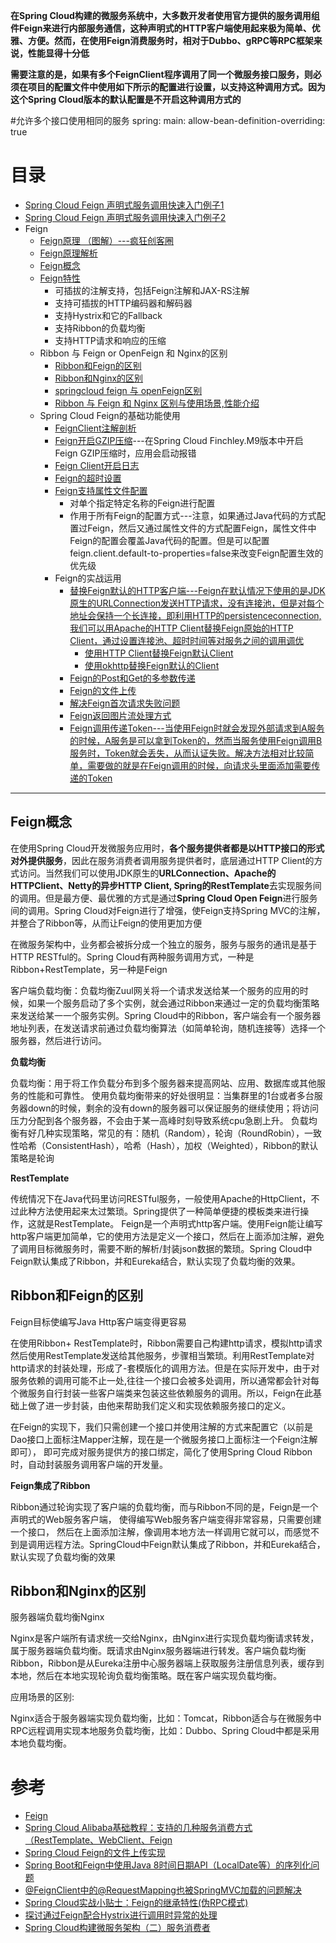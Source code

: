 
**在Spring Cloud构建的微服务系统中，大多数开发者使用官方提供的服务调用组件Feign来进行内部服务通信，这种声明式的HTTP客户端使用起来极为简单、优雅、方便。然而，在使用Feign消费服务时，相对于Dubbo、gRPC等RPC框架来说，性能显得十分低**

**需要注意的是，如果有多个FeignClient程序调用了同一个微服务接口服务，则必须在项目的配置文件中使用如下所示的配置进行设置，以支持这种调用方式。因为这个Spring Cloud版本的默认配置是不开启这种调用方式的**

#允许多个接口使用相同的服务
spring: 
  main:
    allow-bean-definition-overriding: true


# 目录
* [Spring Cloud Feign 声明式服务调用快速入门例子1](https://mrbird.cc/Spring-Cloud-Feign.html)
* [Spring Cloud Feign 声明式服务调用快速入门例子2](https://weread.qq.com/web/reader/71d32370716443e271df020k02e32f0021b02e74f10ece8)
* Feign
  * [Feign原理 （图解）---疯狂创客圈](https://www.cnblogs.com/crazymakercircle/p/11965726.html) 
  * [Feign原理解析](https://weread.qq.com/web/reader/71d32370716443e271df020k02e32f0021b02e74f10ece8)
  * [Feign概念](#Feign概念)
  * [Feign特性](https://weread.qq.com/web/reader/71d32370716443e271df020k02e32f0021b02e74f10ece8)
    * 可插拔的注解支持，包括Feign注解和JAX-RS注解
    * 支持可插拔的HTTP编码器和解码器
    * 支持Hystrix和它的Fallback
    * 支持Ribbon的负载均衡
    * 支持HTTP请求和响应的压缩  
  * Ribbon 与 Feign or OpenFeign 和 Nginx的区别
    * [Ribbon和Feign的区别](#Ribbon和Feign的区别)
    * [Ribbon和Nginx的区别](#Ribbon和Nginx的区别)
    * [springcloud feign 与 openFeign区别](https://www.jianshu.com/p/fc5de8218384)
    * [Ribbon 与 Feign 和 Nginx 区别与使用场景,性能介绍](https://blog.csdn.net/lchq1995/article/details/83340753)
  * Spring Cloud Feign的基础功能使用
    * [FeignClient注解剖析](https://weread.qq.com/web/reader/71d32370716443e271df020k33e3289021c33e75ff09694)
    * [Feign开启GZIP压缩](https://weread.qq.com/web/reader/71d32370716443e271df020k33e3289021c33e75ff09694)---在Spring Cloud Finchley.M9版本中开启Feign GZIP压缩时，应用会启动报错
    * [Feign Client开启日志](https://weread.qq.com/web/reader/71d32370716443e271df020k33e3289021c33e75ff09694)
    * [ Feign的超时设置](https://weread.qq.com/web/reader/71d32370716443e271df020k33e3289021c33e75ff09694)
    * [Feign支持属性文件配置](https://weread.qq.com/web/reader/71d32370716443e271df020k33e3289021c33e75ff09694)
      * 对单个指定特定名称的Feign进行配置
      * 作用于所有Feign的配置方式---注意，如果通过Java代码的方式配置过Feign，然后又通过属性文件的方式配置Feign，属性文件中Feign的配置会覆盖Java代码的配置。但是可以配置feign.client.default-to-properties=false来改变Feign配置生效的优先级
    * Feign的实战运用
      * [替换Feign默认的HTTP客户端---Feign在默认情况下使用的是JDK原生的URLConnection发送HTTP请求，没有连接池，但是对每个地址会保持一个长连接，即利用HTTP的persistenceconnection, 我们可以用Apache的HTTP Client替换Feign原始的HTTP Client，通过设置连接池、超时时间等对服务之间的调用调优](https://weread.qq.com/web/reader/71d32370716443e271df020k6ea321b021d6ea9ab1ba605) 
        * [使用HTTP Client替换Feign默认Client](https://weread.qq.com/web/reader/71d32370716443e271df020k6ea321b021d6ea9ab1ba605)
        * [使用okhttp替换Feign默认的Client](https://weread.qq.com/web/reader/71d32370716443e271df020k6ea321b021d6ea9ab1ba605) 
      * [Feign的Post和Get的多参数传递](https://weread.qq.com/web/reader/71d32370716443e271df020k6ea321b021d6ea9ab1ba605)
      * [Feign的文件上传](https://weread.qq.com/web/reader/71d32370716443e271df020k6ea321b021d6ea9ab1ba605)
      * [解决Feign首次请求失败问题](https://weread.qq.com/web/reader/71d32370716443e271df020k6ea321b021d6ea9ab1ba605)
      * [Feign返回图片流处理方式](https://weread.qq.com/web/reader/71d32370716443e271df020k6ea321b021d6ea9ab1ba605)
      * [Feign调用传递Token---当使用Feign时就会发现外部请求到A服务的时候，A服务是可以拿到Token的，然而当服务使用Feign调用B服务时，Token就会丢失，从而认证失败。解决方法相对比较简单，需要做的就是在Feign调用的时候，向请求头里面添加需要传递的Token](https://weread.qq.com/web/reader/71d32370716443e271df020k6ea321b021d6ea9ab1ba605)

---

## Feign概念

在使用Spring Cloud开发微服务应用时，**各个服务提供者都是以HTTP接口的形式对外提供服务**，因此在服务消费者调用服务提供者时，底层通过HTTP Client的方式访问。当然我们可以使用JDK原生的**URLConnection、Apache的HTTPClient、Netty的异步HTTP Client, Spring的RestTemplate**去实现服务间的调用。但是最方便、最优雅的方式是通过**Spring Cloud Open Feign**进行服务间的调用。Spring Cloud对Feign进行了增强，使Feign支持Spring MVC的注解，并整合了Ribbon等，从而让Feign的使用更加方便

在微服务架构中，业务都会被拆分成一个独立的服务，服务与服务的通讯是基于HTTP RESTful的。Spring Cloud有两种服务调用方式，一种是Ribbon+RestTemplate，另一种是Feign

客户端负载均衡：负载均衡Zuul网关将一个请求发送给某一个服务的应用的时候，如果一个服务启动了多个实例，就会通过Ribbon来通过一定的负载均衡策略来发送给某一一个服务实例。Spring Cloud中的Ribbon，客户端会有一个服务器地址列表，在发送请求前通过负载均衡算法（如简单轮询，随机连接等）选择一个服务器，然后进行访问。

**负载均衡**

负载均衡：用于将工作负载分布到多个服务器来提高网站、应用、数据库或其他服务的性能和可靠性。
使用负载均衡带来的好处很明显：当集群里的1台或者多台服务器down的时候，剩余的没有down的服务器可以保证服务的继续使用；将访问压力分配到各个服务器，不会由于某一高峰时刻导致系统cpu急剧上升。
负载均衡有好几种实现策略，常见的有：随机（Random），轮询（RoundRobin），一致性哈希（ConsistentHash），哈希（Hash），加权（Weighted），Ribbon的默认策略是轮询

**RestTemplate**

传统情况下在Java代码里访问RESTful服务，一般使用Apache的HttpClient，不过此种方法使用起来太过繁琐。Spring提供了一种简单便捷的模板类来进行操作，这就是RestTemplate。
Feign是一个声明式http客户端。使用Feign能让编写http客户端更加简单，它的使用方法是定义一个接口，然后在上面添加注解，避免了调用目标微服务时，需要不断的解析/封装json数据的繁琐。Spring Cloud中Feign默认集成了Ribbon，并和Eureka结合，默认实现了负载均衡的效果。


## Ribbon和Feign的区别

Feign目标使编写Java Http客户端变得更容易

在使用Ribbon+ RestTemplate时，Ribbon需要自己构建http请求，模拟http请求然后使用RestTemplate发送给其他服务，步骤相当繁琐。利用RestTemplate对http请求的封装处理，形成了-套模版化的调用方法。但是在实际开发中，由于对服务依赖的调用可能不止一处,往往一个接口会被多处调用，所以通常都会针对每个微服务自行封装一些客户端类来包装这些依赖服务的调用。所以，Feign在此基础上做了进一步封装，由他来帮助我们定义和实现依赖服务接口的定义。

在Feign的实现下，我们只需创建一个接口并使用注解的方式来配置它（以前是Dao接口上面标注Mapper注解，现在是一个微服务接口上面标注一个Feign注解即可）， 即可完成对服务提供方的接口绑定，简化了使用Spring Cloud Ribbon时，自动封装服务调用客户端的开发量。

**Feign集成了Ribbon**

Ribbon通过轮询实现了客户端的负载均衡，而与Ribbon不同的是，Feign是一个声明式的Web服务客户端， 使得编写Web服务客户端变得非常容易，只需要创建一个接口， 然后在上面添加注解，像调用本地方法一样调用它就可以，而感觉不到是调用远程方法。SpringCloud中Feign默认集成了Ribbon，并和Eureka结合，默认实现了负载均衡的效果

## Ribbon和Nginx的区别

服务器端负载均衡Nginx

Nginx是客户端所有请求统一交给Nginx，由Nginx进行实现负载均衡请求转发，属于服务器端负载均衡。既请求由Nginx服务器端进行转发。客户端负载均衡Ribbon，Ribbon是从Eureka注册中心服务器端上获取服务注册信息列表，缓存到本地，然后在本地实现轮询负载均衡策略。既在客户端实现负载均衡。

应用场景的区别:

Nginx适合于服务器端实现负载均衡，比如：Tomcat，Ribbon适合与在微服务中RPC远程调用实现本地服务负载均衡，比如：Dubbo、Spring Cloud中都是采用本地负载均衡。

# 参考
* [Feign](https://blog.csdn.net/u012734441/article/details/77662617)
* [Spring Cloud Alibaba基础教程：支持的几种服务消费方式（RestTemplate、WebClient、Feign](http://blog.didispace.com/spring-cloud-alibaba-2/)
* [Spring Cloud Feign的文件上传实现](http://blog.didispace.com/spring-cloud-starter-dalston-2-4/)
* [Spring Boot和Feign中使用Java 8时间日期API（LocalDate等）的序列化问题](http://blog.didispace.com/Spring-Boot-And-Feign-Use-localdate/)
* [@FeignClient中的@RequestMapping也被SpringMVC加载的问题解决](http://blog.didispace.com/spring-cloud-feignclient-problem/)
* [Spring Cloud实战小贴士：Feign的继承特性(伪RPC模式)](http://blog.didispace.com/spring-cloud-tips-feign-rpc/)
* [探讨通过Feign配合Hystrix进行调用时异常的处理](http://blog.didispace.com/rencong-1/)
* [Spring Cloud构建微服务架构（二）服务消费者](http://blog.didispace.com/springcloud2/)
